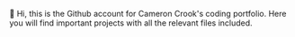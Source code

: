👋 Hi, this is the Github account for Cameron Crook's coding portfolio.
Here you will find important projects with all the relevant files included.



